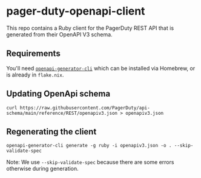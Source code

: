 # pager-duty-openapi-client

This repo contains a Ruby client for the PagerDuty REST API that is
generated from their OpenAPI V3 schema.

## Requirements

You'll need [`openapi-generator-cli`](https://openapi-generator.tech/)
which can be installed via Homebrew, or is already in `flake.nix`.

## Updating OpenApi schema

```
curl https://raw.githubusercontent.com/PagerDuty/api-schema/main/reference/REST/openapiv3.json > openapiv3.json
```

## Regenerating the client

```
openapi-generator-cli generate -g ruby -i openapiv3.json -o . --skip-validate-spec
```

Note: We use `--skip-validate-spec` because there are some errors otherwise during generation.

